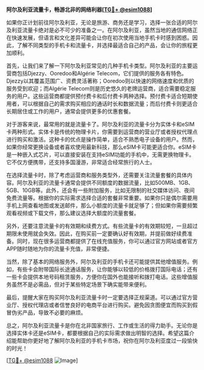 **阿尔及利亚流量卡，畅游北非的网络利器[[TG💪+ @esim1088](https://t.me/s/esim1088)]**

如果你正计划前往阿尔及利亚，无论是旅游、商务还是学习，选择一张合适的阿尔及利亚流量卡绝对是必不可少的准备之一。在阿尔及利亚，虽然当地的通信网络正在快速发展，但语言和文化差异可能会让你在初次使用当地手机卡时感到困惑。因此，了解不同类型的手机卡和流量卡，并选择最适合自己的产品，会让你的旅程更加顺利。

首先，让我们来了解一下阿尔及利亚常见的几种手机卡类型。阿尔及利亚的主要运营商包括Djezzy、Ooredoo和Algérie Telecom，它们提供的服务各有特色。Djezzy以其覆盖范围广、资费灵活著称；Ooredoo则以快速的网络速度和优质的服务受到欢迎；而Algérie Telecom则是历史悠久的老牌运营商，适合需要稳定服务的用户。这些运营商都提供预付费卡和后付费卡两种选择。预付费卡适合短期使用者，可以根据自己的需求购买相应的通话时长和数据流量；而后付费卡则更适合长期居住或工作的用户，通常会提供更多的优惠套餐。

对于游客来说，最常用的就是流量卡了。阿尔及利亚的流量卡分为实体卡和eSIM卡两种形式。实体卡是传统的物理卡片，你需要到运营商的营业厅或者授权代理点进行购买和激活。这种卡的优点是操作简单，适合不熟悉电子设备的用户。然而，如果你经常更换设备或者喜欢使用最新科技，那么eSIM卡可能更适合你。eSIM卡是一种嵌入式芯片，可以直接安装在支持eSIM功能的手机中，无需更换物理卡。它不仅方便携带，还支持多国漫游，非常适合经常旅行的人士。

在选择流量卡时，除了考虑运营商和服务类型外，还需要关注流量套餐的具体内容。阿尔及利亚的流量卡通常会提供不同额度的数据流量，比如500MB、1GB、5GB、10GB等。此外，还会有一些附加服务，比如无限制的社交媒体访问、夜间免费流量等。根据你的实际需求选择合适的套餐非常重要。如果你只是偶尔需要用手机上网查看地图或发送邮件，那么小额度的流量卡就足够了；但如果你需要频繁观看视频或下载文件，那么建议选择大额度的流量套餐。

另外，还要注意流量卡的有效期和续费方式。有些流量卡的有效期较短，一旦超过期限未使用就会失效。因此，在购买前一定要确认好有效期，并提前做好续费准备。同时，现在很多运营商都提供了在线充值服务，你可以通过官方网站或者官方APP随时随地为你的流量卡充值，非常便捷。

当然，除了基本的网络服务外，阿尔及利亚的手机卡还可能提供其他增值服务。例如，有些卡会附带国际长途通话服务，让你能够以较低的价格拨打国际电话；还有一些卡会提供本地号码租赁服务，方便你在国外也能接听和拨打电话。这些增值服务虽然不是必需品，但对于某些特定场景下确实能带来便利。

最后，提醒大家在购买阿尔及利亚流量卡时一定要选择正规渠道。可以通过官方营业厅、授权代理店或者信誉良好的电商平台进行购买。避免因贪图便宜而购买到假冒伪劣产品，导致不必要的麻烦。

总之，阿尔及利亚流量卡是你在北非国家旅行、工作或生活的得力助手。无论你是选择实体卡还是eSIM卡，都要根据自己的实际需求做出明智的选择。希望这篇介绍能帮助你更好地了解阿尔及利亚的手机卡市场，祝你在阿尔及利亚度过一段愉快的时光！

[[TG💪+ @esim1088](https://t.me/s/esim1088) ![Image](https://i.postimg.cc/4NQfJmqS/Snipaste-2025-05-13-00-14-12.png)]